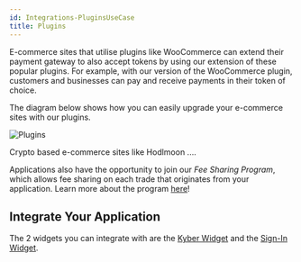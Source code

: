 ```yaml
---
id: Integrations-PluginsUseCase
title: Plugins
---
```

E-commerce sites that utilise plugins like WooCommerce can extend their payment gateway to also accept tokens by using our extension of these popular plugins. For example, with our version of the WooCommerce plugin, customers and businesses can pay and receive payments in their token of choice.

The diagram below shows how you can easily upgrade your e-commerce sites with our plugins.

![Plugins](/uploads/plugins.png "Plugins")

Crypto based e-commerce sites like Hodlmoon ....


Applications also have the opportunity to join our *Fee Sharing Program*, which allows fee sharing on each trade that originates from your application. Learn more about the program [here](integrations-feesharing.md)!

## Integrate Your Application
The 2 widgets you can integrate with are the [Kyber Widget](integrations-widgetguide.md) and the [Sign-In Widget](integrations-widgetoauth.md).
